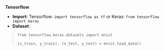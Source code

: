 **Tensorflow**

- **Import**: Tensorflow: `import tensorflow as tf` or Keras: `from tensorflow import keras`
- **Dataset**: 
> `from tensorflow.keras.datasets import mnist`
> 
> `(x_train, y_train), (x_test, y_test) = mnist.load_data()`
